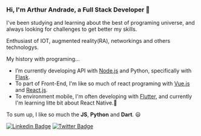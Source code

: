 ### Hi, I'm Arthur Andrade, a Full Stack Developer 👋
I've been studying and learning about the best of programing universe, and always looking for challenges to get better my skills.

Enthusiast of IOT, augmented reality(RA), networkings and others technologys.

My history with programing...
- I’m currently developing API with [Node.js](https://nodejs.org/en/) and Python, specifically with [Flask](https://flask.palletsprojects.com/en/1.1.x/).
- To part of Front-End, I'm like so much of react programing with [Vue.js](https://vuejs.org/) and [React.js](https://reactjs.org/).
- To environment mobile, I'm often developing with [Flutter](https://flutter.dev/), and currently I'm learning litte bit about React Native.:iphone:

To sum up, I like so much the **JS**, **Python** and **Dart**. :smiley:

[![Linkedin Badge](https://img.shields.io/badge/-Arthur%20Andrade-blue?style=flat-square&logo=Linkedin&logoColor=white&link=https://www.linkedin.com/in/arthur-andrade-971887153/)](https://www.linkedin.com/in/arthur-andrade-971887153/)
[![Twitter Badge](https://img.shields.io/badge/-@ArthurA32523162-blue?style=flat-square&labelColor=blue&logo=twitter&logoColor=white&link=https://twitter.com/ArthurA32523162)](https://twitter.com/ArthurA32523162) 
